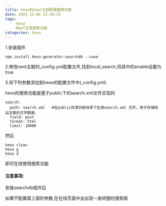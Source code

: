 ```yaml
---
title: hexo的next主题配置搜索功能
date: 2021-12-04 23:39:33
tags:
    -hexo
    -Next主题搜索功能
categories: hexo
---
```


1.安装插件

`npm install hexo-generator-searchdb --save`

2.修改next主题的_config.yml配置文件,找到local_search,将其中的enable设置为true

3.将下列参数添加到hexo的配置文件中(_config.yml)

hexo的搜索功能是基于public下的search.xml文件实现的

```
search:
  path: search.xml   #在public目录的根目录下生成search.xml 文件，用于存储网站文章的文字数据.
  field: post
  format: html
  limit: 10000
```

然后

```
hexo clean
hexo g
hexo d
```

即可在线使用搜索功能

#### 注意事项:

安装searchdb插件后

如果不配置第三部的参数,在在线页面中会出现一直转圈的搜索框

